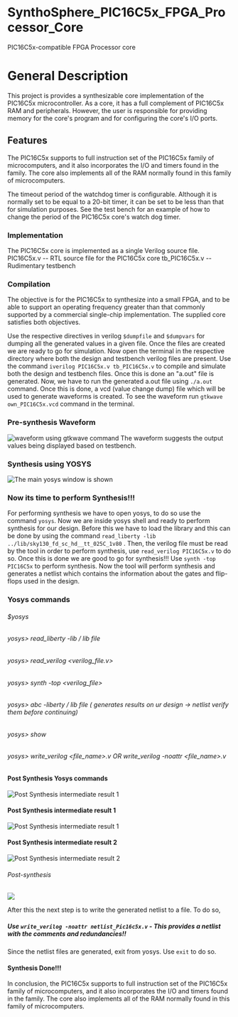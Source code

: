 # SynthoSphere_PIC16C5x_FPGA_Processor_Core
PIC16C5x-compatible FPGA Processor core

# General Description
This project is provides a synthesizable core implementation of the PIC16C5x microcontroller. As a core, it has a full complement of PIC16C5x RAM and peripherals. However, the user is responsible for providing memory for the core's program and for configuring the core's I/O ports.
 
## Features
The PIC16C5x supports to full instruction set of the PIC16C5x family of microcomputers, and it also incorporates the I/O and timers found in the family. The core also implements all of the RAM normally found in this family of microcomputers.

The timeout period of the watchdog timer is configurable. Although it is normally set to be equal to a 20-bit timer, it can be set to be less than that for simulation purposes. See the test bench for an example of how to change the period of the PIC16C5x core's watch dog timer.

### Implementation
The PIC16C5x core is implemented as a single Verilog source file.
PIC16C5x.v                  -- RTL source file for the PIC16C5x core
tb_PIC16C5x.v               -- Rudimentary testbench

### Compilation
The objective is for the PIC16C5x to synthesize into a small FPGA, and to be able to support an operating frequency greater than that commonly supported by a commercial single-chip implementation. The supplied core satisfies both objectives.

Use the respective directives in verilog `$dumpfile` and `$dumpvars` for dumping all the generated values in a given file. Once the files are created we are ready to go for simulation. Now open the terminal in the respective directory where both the design and testbench verilog files are present.
Use the command `iverilog PIC16C5x.v tb_PIC16C5x.v` to compile and simulate both the design and testbench files. Once this is done an "a.out" file is generated.
Now, we have to run the generated a.out file using `./a.out` command. Once this is done, a vcd (value change dump) file which will be used to generate waveforms is created. To see the waveform run 
`gtkwave own_PIC16C5x.vcd` command in the terminal. 

### Pre-synthesis Waveform 
![waveform using gtkwave command](https://github.com/Madhuu-XD/SynthoSphere-PIC16C5x-FPGA_Processor_Core/blob/main/output/pre_synthesis.png)
The waveform suggests the output values being displayed based on testbench. 

### Synthesis using YOSYS
![The main yosys window is shown](https://github.com/Madhuu-XD/SynthoSphere-PIC16C5x-FPGA_Processor_Core/blob/main/output/yosys.png)

### Now its time to perform Synthesis!!!
For performing synthesis we have to open yosys, to do so use the command `yosys`. Now we are inside yosys shell and ready to perform synthesis for our design. Before this we have to load the library and this can be done by using the command `read_liberty -lib ../lib/sky130_fd_sc_hd__tt_025C_1v80` . Then, the verilog file must be read by the tool in order to perform synthesis, use `read_verilog PIC16C5x.v` to do so.
Once this is done we are good to go for synthesis!!! Use `synth -top PIC16C5x` to perform synthesis. Now the tool will perform synthesis and generates a netlist which contains the information about the gates and flip-flops used in the design.

### Yosys commands
###### $yosys
###### yosys> read_liberty -lib <relative or abs path>/ lib file 
###### yosys> read_verilog <verilog_file.v>
###### yosys> synth -top <verilog_file> 
###### yosys> abc -liberty <relative or abs path>/ lib file ( generates results on ur design → netlist verify them before continuing)
###### yosys> show 
###### yosys> write_verilog <file_name>.v  OR    write_verilog -noattr  <file_name>.v 

#### Post Synthesis Yosys commands
![Post Synthesis intermediate result 1](https://github.com/Madhuu-XD/SynthoSphere-PIC16C5x-FPGA_Processor_Core/blob/main/output/yosys-0.png)

#### Post Synthesis intermediate result 1
![Post Synthesis intermediate result 1](https://github.com/Madhuu-XD/SynthoSphere-PIC16C5x-FPGA_Processor_Core/blob/main/output/yosys-1.png)

#### Post Synthesis intermediate result 2
![Post Synthesis intermediate result 2](https://github.com/Madhuu-XD/SynthoSphere-PIC16C5x-FPGA_Processor_Core/blob/main/output/yosys-2.png)

###### Post-synthesis 
![](https://github.com/Madhuu-XD/SynthoSphere-PIC16C5x-FPGA_Processor_Core/blob/main/output/post_synthesis.png)

After this the next step is to write the generated netlist to a file. To do so,
##### Use `write_verilog -noattr netlist_Pic16c5x.v` - This provides a netlist with the comments and redundancies!!
Since the netlist files are generated, exit from yosys. Use `exit` to do so.

#### Synthesis Done!!!

In conclusion, the PIC16C5x supports to full instruction set of the PIC16C5x family of microcomputers, and it also incorporates the I/O and timers found in the family. The core also implements all of the RAM normally found in this family of microcomputers.








    
